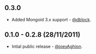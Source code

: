 0.3.0
-----

* Added Mongoid 3.x support - [@dblock](http://github.com/dblock).

0.1.0 - 0.2.8 (28/11/2011)
--------------------------

* Intial public release - [@joeyAghion](https://github.com/joeyAghion).
